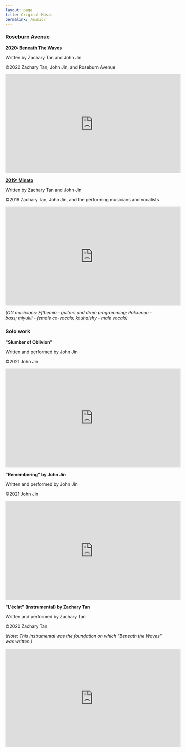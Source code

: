```yaml
---
layout: page
title: Original Music
permalink: /music/
---
```

### Roseburn Avenue

<b><u>2020: Beneath The Waves</u></b>

Written by Zachary Tan and John Jin

©2020 Zachary Tan, John Jin, and Roseburn Avenue

<iframe width="560" height="315" src="https://www.youtube.com/embed/WHHYZWmiiBc" frameborder="0" allow="autoplay; encrypted-media" allowfullscreen></iframe>



<b><u>2019: Minato</u></b>

Written by Zachary Tan and John Jin

©2019 Zachary Tan, John Jin, and the performing musicians and vocalists

<iframe width="560" height="315" src="https://www.youtube.com/embed/p7mMxit-qYU" frameborder="0" allow="autoplay; encrypted-media" allowfullscreen></iframe>

<i>(OG musicians: Efthemia - guitars and drum programming; Pakxenon - bass; miyukii - female co-vocals; kouhaishy - male vocals)</i>



### Solo work

<b>"Slumber of Oblivion"</b>

Written and performed by John Jin

©2021 John Jin

<iframe width="560" height="315" src="https://www.youtube.com/embed/EfVFqq-Z_0o" frameborder="0" allow="autoplay; encrypted-media" allowfullscreen></iframe>

<b>"Remembering" by John Jin</b>

Written and performed by John Jin

©2021 John Jin

<iframe width="560" height="315" src="https://www.youtube.com/embed/dTlo3GrVO3M" frameborder="0" allow="autoplay; encrypted-media" allowfullscreen></iframe>


<b>"L'éclat" (instrumental) by Zachary Tan</b>

Written and performed by Zachary Tan

©2020 Zachary Tan

<i>(Note: This instrumental was the foundation on which "Beneath the Waves" was written.)</i>

<iframe width="560" height="315" src="https://www.youtube.com/embed/yINNdacnue8" frameborder="0" allow="autoplay; encrypted-media" allowfullscreen></iframe>
